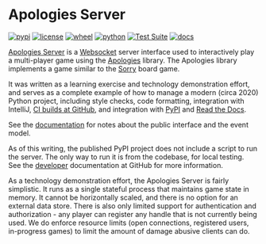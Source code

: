 # Apologies Server

[![pypi](https://img.shields.io/pypi/v/apologiesserver.svg)](https://pypi.org/project/apologiesserver/)
[![license](https://img.shields.io/pypi/l/apologiesserver.svg)](https://github.com/pronovic/apologies-server/blob/master/LICENSE)
[![wheel](https://img.shields.io/pypi/wheel/apologiesserver.svg)](https://pypi.org/project/apologiesserver/)
[![python](https://img.shields.io/pypi/pyversions/apologiesserver.svg)](https://pypi.org/project/apologiesserver/)
[![Test Suite](https://github.com/pronovic/apologies-server/workflows/Test%20Suite/badge.svg)](https://github.com/pronovic/apologies-server/actions?query=workflow%3A%22Test+Suite%22)
[![docs](https://readthedocs.org/projects/apologies-server/badge/?version=stable&style=flat)](https://apologies-server.readthedocs.io/en/stable/)

[Apologies Server](https://github.com/pronovic/apologies-server) is a [Websocket](https://en.wikipedia.org/wiki/WebSocket) server interface used to interactively play a multi-player game using the [Apologies](https://github.com/pronovic/apologies) library.  The Apologies library implements a game similar to the [Sorry](https://en.wikipedia.org/wiki/Sorry!_(game)) board game.  

It was written as a learning exercise and technology demonstration effort, and serves as a complete example of how to manage a modern (circa 2020) Python project, including style checks, code formatting, integration with IntelliJ, [CI builds at GitHub](https://github.com/pronovic/apologies-server/actions), and integration with [PyPI](https://pypi.org/project/apologiesserver/) and [Read the Docs](https://apologies-server.readthedocs.io/en/stable/).  

See the [documentation](https://apologies-server.readthedocs.io/en/stable/design.html) for notes about the public interface and the event model.

As of this writing, the published PyPI project does not include a script to run
the server. The only way to run it is from the codebase, for local testing. See
the [developer](https://github.com/pronovic/apologies-server/blob/master/DEVELOPER.md#running-the-server) documentation
at GitHub for more information.

As a technology demonstration effort, the Apologies Server is fairly
simplistic.  It runs as a single stateful process that maintains game state in
memory.  It cannot be horizontally scaled, and there is no option for an
external data store.  There is also only limited support for authentication and
authorization - any player can register any handle that is not currently being
used.  We do enforce resource limits (open connections, registered users,
in-progress games) to limit the amount of damage abusive clients can do.
